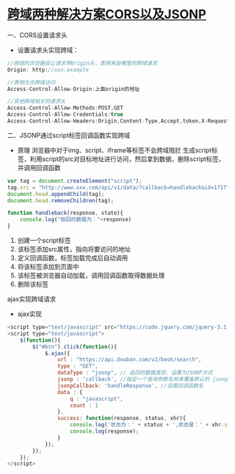 # [跨域两种解决方案CORS以及JSONP](http://t.zoukankan.com/shiqi17-p-9880520.html)

一、CORS设置请求头

- 设置请求头实现跨域：

```js
//跨域的浏览器会让请求带Origin头，表明来自哪里的跨域请求
Origin: http://xxx.example

//表明允许跨域访问
Access-Control-Allow-Origin:上面origin的地址

//其他跨域相关的请求头
Access-Control-Allow-Methods:POST,GET
Access-Control-Allow-Credentials:true
Access-Control-Allow-Headers:Origin,Content-Type,Accept,token,X-Requested-With
```

二、JSONP通过script标签回调函数实现跨域

- 原理
  浏览器中对于img、script、iframe等标签不会跨域阻拦
  生成script标签，利用script的src对目标地址进行访问，然后拿到数据，删除script标签，并调用回调函数

```js
var tag = document.createElement("script"); 
tag.src = "http://www.xxx.com/api/v1/data/?callback=handleback&id=1717";
document.head.appendChild(tag);
document.head.removeChildren(tag);

function handleback(response, state){
    console.log("取回的数据为："+response)
}
```

1. 创建一个script标签
2. 该标签添加src属性，指向将要访问的地址
3. 定义回调函数，标签加载完成后自动调用
4. 将该标签添加到页面中
5. 该标签被浏览器自动加载，调用回调函数取得数据处理
6. 删除该标签

ajax实现跨域请求

- ajax实现

```js
<script type="text/javascript" src="https://code.jquery.com/jquery-3.1.0.min.js"></script>
<script type="text/javascript">
    $(function(){
        $("#btn").click(function(){ 
            $.ajax({
                url : "https://api.douban.com/v2/book/search",
                type : "GET",
                dataType : "jsonp", // 返回的数据类型，设置为JSONP方式
                jsonp : 'callback', //指定一个查询参数名称来覆盖默认的 jsonp 回调参数名 callback
                jsonpCallback: 'handleResponse', //设置回调函数名
                data : {
                    q : "javascript", 
                    count : 1
                }, 
                success: function(response, status, xhr){
                    console.log('状态为：' + status + ',状态是：' + xhr.statusText);
                    console.log(response);
                }
            });
        });
    });
</script>
```
